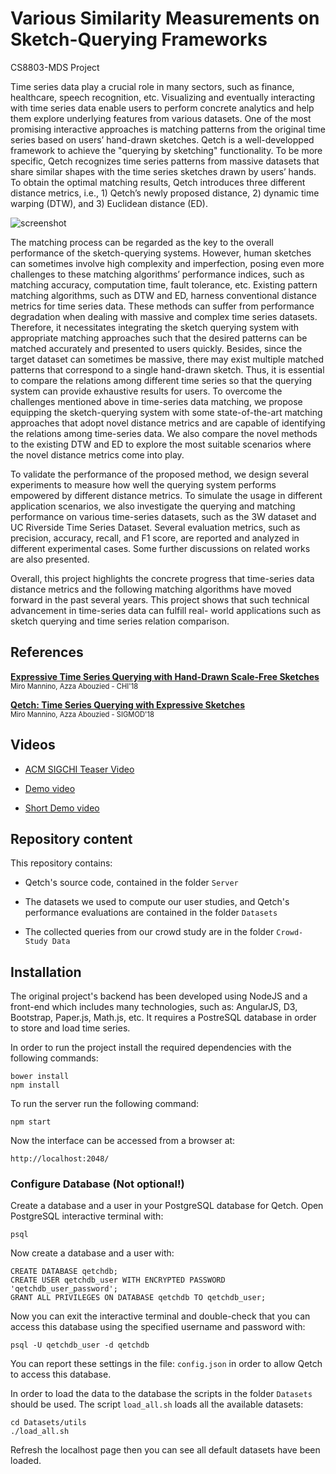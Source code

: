 # Various Similarity Measurements on Sketch-Querying Frameworks
CS8803-MDS Project
 
Time series data play a crucial role in many sectors, such as finance, healthcare, speech recognition, etc. Visualizing and eventually interacting with time series data enable users to perform concrete analytics and help them explore underlying features from various datasets. One of the most promising interactive approaches is matching patterns from the original time series based on users’ hand-drawn sketches. Qetch is a well-developped framework to achieve the "querying by sketching" functionality. To be more specific, Qetch recognizes time series patterns from massive datasets that share similar shapes with the time series sketches drawn by users’ hands. To obtain the optimal matching results, Qetch introduces three different distance metrics, i.e., 1) Qetch’s newly proposed distance, 2) dynamic time warping (DTW), and 3) Euclidean distance (ED).

![screenshot](https://github.com/dtl-nyuad/qetch/blob/resources/screenshot.png)

The matching process can be regarded as the key to the overall performance of the sketch-querying systems. However, human sketches can sometimes involve high complexity and imperfection, posing even more challenges to these matching algorithms’ performance indices, such as matching accuracy, computation time, fault tolerance, etc. Existing pattern matching algorithms, such as DTW and ED, harness conventional distance metrics for time series data. These methods can suffer from performance degradation when dealing with massive and complex time series datasets. Therefore, it necessitates integrating the sketch querying system with appropriate matching approaches such that the desired patterns can be matched accurately and presented to users quickly. Besides, since the target dataset can sometimes be massive, there may exist multiple matched patterns that correspond to a single hand-drawn sketch. Thus, it is essential to compare the relations among different time series so that the querying system can provide exhaustive results for users.
To overcome the challenges mentioned above in time-series data matching, we propose equipping the sketch-querying system with some state-of-the-art matching approaches that adopt novel distance metrics and are capable of identifying the relations among time-series data. We also compare the novel methods to the existing DTW and ED to explore the most suitable scenarios where the novel distance metrics come into play.

To validate the performance of the proposed method, we design several experiments to measure how well the querying system performs empowered by different distance metrics. To simulate the usage in different application scenarios, we also investigate the querying and matching performance on various time-series datasets, such as the 3W dataset and UC Riverside Time Series Dataset. Several evaluation metrics, such as precision, accuracy, recall, and F1 score, are reported and analyzed in different experimental cases. Some further discussions on related works are also presented.

Overall, this project highlights the concrete progress that time-series data distance metrics and the following matching algorithms have moved forward in the past several years. This project shows that such technical advancement in time-series data can fulfill real- world applications such as sketch querying and time series relation comparison.

## References

**[Expressive Time Series Querying with Hand-Drawn Scale-Free Sketches](https://dl.acm.org/citation.cfm?id=3173962)**
<br/>
<span style="font-size:80%">Miro Mannino, Azza Abouzied - CHI'18</span>

**[Qetch: Time Series Querying with Expressive Sketches](https://dl.acm.org/citation.cfm?id=3193547)**
<br/>
<span style="font-size:80%">Miro Mannino, Azza Abouzied - SIGMOD'18</span>

## Videos

- [ACM SIGCHI Teaser Video](https://www.youtube.com/watch?v=g4uI_TGl3UI)

- [Demo video](https://youtu.be/T11OS4qO1c4)

- [Short Demo video](https://youtu.be/LP-JL40jUBs)


## Repository content

This repository contains:

- Qetch's source code, contained in the folder `Server`

- The datasets we used to compute our user studies, and Qetch's performance evaluations are contained in the folder `Datasets`

- The collected queries from our crowd study are in the folder `Crowd-Study Data`

## Installation

The original project's backend has been developed using NodeJS and a front-end which includes many technologies, such as: AngularJS, D3, Bootstrap, Paper.js, Math.js, etc. It requires a PostreSQL database in order to store and load time series.

In order to run the project install the required dependencies with the following commands:

    bower install
    npm install

To run the server run the following command:

    npm start

Now the interface can be accessed from a browser at:

    http://localhost:2048/

### Configure Database (Not optional!)

Create a database and a user in your PostgreSQL database for Qetch. Open PostgreSQL interactive terminal with:

    psql

Now create a database and a user with:

    CREATE DATABASE qetchdb;
    CREATE USER qetchdb_user WITH ENCRYPTED PASSWORD 'qetchdb_user_password';
    GRANT ALL PRIVILEGES ON DATABASE qetchdb TO qetchdb_user;

Now you can exit the interactive terminal and double-check that you can access this database 
using the specified username and password with:

    psql -U qetchdb_user -d qetchdb

You can report these settings in the file: `config.json` in order to allow Qetch to access this database.

In order to load the data to the database the scripts in the folder `Datasets` should be used. 
The script `load_all.sh` loads all the available datasets:

    cd Datasets/utils
    ./load_all.sh

Refresh the localhost page then you can see all default datasets have been loaded.
